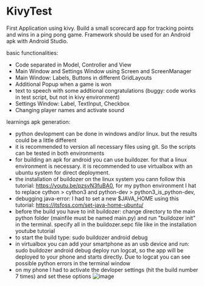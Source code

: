 # KivyTest

First Application using kivy. 
Build a small scorecard app for tracking points and wins in a ping pong game.
Framework should be used for an Android apk with Android Studio.

basic functionalities:
- Code separated in Model, Controller and View
- Main Window and Settings Window using Screen and ScreenManager
- Main Window: Labels, Buttons in different GridLayouts
- Additional Popup when a game is won
- text to speech with some addtional congratulations (buggy: code works in test script, but not in kivy environment)
- Settings Window: Label, TextInput, Checkbox
- Changing player names and activate sound


learnings apk generation:
- python devlopment can be done in windows and/or linux. but the results could be a little different
- it is recommended to version all necessary files using git. So the scripts can be tested in both environments
- for building an apk for android you can use buildozer. for that a linux environment is necessary. it is recommended to use virtualbox with an ubuntu system for direct deployment.
- the installation of buildozer on the linux system you cann follow this tutorial: https://youtu.be/pzsvN3fuBA0, for my python environment I hat to replace cython > cython3 and python-dev > python3_is_python-dev,
- debugging java-error: I had to set a new $JAVA_HOME using this tutorial: https://itsfoss.com/set-java-home-ubuntu/
- before the build you have to init buildozer: change directory to the main python folder (mainfile must be named main.py) and run "buildozer init" in the terminal. specify all in the buildozer.sepc file like in the installation youtube tutorial
- to start the build type: sudo buildozer android debug
- in virtualbox you can add your smartphone as an usb device and run: sudo buildozer android debug deploy run logcat, so the app will be deployed to your phone and starts directly. Due to logcat you can see possible python errors in the terminal window
- on my phone I had to activate the devloper settings (hit the build number 7 times) and set these options ![image](https://github.com/matsch1/KivyTest/assets/95409477/07e31c55-8f36-473a-be4e-93c474e24af4)
